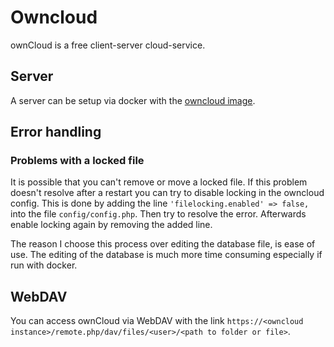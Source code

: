 # Owncloud

ownCloud is a free client-server cloud-service.

## Server

A server can be setup via docker with the [owncloud image](./docker-images/owncloud.md).

## Error handling

### Problems with a locked file

It is possible that you can't remove or move a locked file.
If this problem doesn't resolve after a restart you can try to disable locking
in the owncloud config.
This is done by adding the line `'filelocking.enabled' => false,` into the file `config/config.php`.
Then try to resolve the error.
Afterwards enable locking again by removing the added line.

The reason I choose this process over editing the database file, is ease of use.
The editing of the database is much more time consuming especially if run with docker.

## WebDAV

You can access ownCloud via WebDAV with the link
`https://<owncloud instance>/remote.php/dav/files/<user>/<path to folder or file>`.
